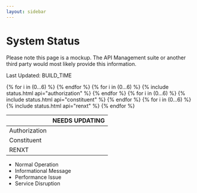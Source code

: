 ```yaml
---
layout: sidebar
---
```


# System Status

<p class="alert alert-warning">
  Please note this page is a mockup.  The API Management suite or another third party would most likely provide this information.
</p>

<p class="text-right">Last Updated: BUILD_TIME</p>

<div class="table-responsive">
  <table class="table table-bordered table-hover">
    <thead>
      <tr>
        <th></th>
        {% for i in (0...6) %}
          <th class="text-center">NEEDS UPDATING</th>
        {% endfor %}
      </tr>
    </thead>
    <tbody>
      <tr>
        <td>Authorization</td>
        {% for i in (0...6) %}
          {% include status.html api="authorization" %}
        {% endfor %}
      </tr>
      <tr>
        <td>Constituent</td>
        {% for i in (0...6) %}
          {% include status.html api="constituent" %}
        {% endfor %}
      </tr>
      <tr>
        <td>RENXT</td>
        {% for i in (0...6) %}
          {% include status.html api="renxt" %}
        {% endfor %}
      </tr>
    </tbody>
  </table>
</div>

<ul class="list-inline">
  <li><i class="fa fa-check-circle text-success"></i> Normal Operation</li>
  <li><i class="fa fa-info-circle text-info"></i> Informational Message</li>
  <li><i class="fa fa-exclamation-triangle text-warning"></i> Performance Issue</li>
  <li><i class="fa fa-times-circle text-danger"></i> Service Disruption</li>
</ul>
